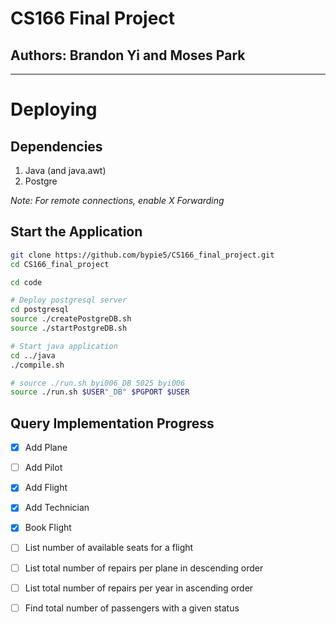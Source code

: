 # CS166 Final Project

## Authors: Brandon Yi and Moses Park

---

# Deploying

## Dependencies

1. Java (and java.awt)
2. Postgre

*Note: For remote connections, enable X Forwarding*

## Start the Application

```bash
git clone https://github.com/bypie5/CS166_final_project.git
cd CS166_final_project

cd code

# Deploy postgresql server
cd postgresql
source ./createPostgreDB.sh
source ./startPostgreDB.sh

# Start java application
cd ../java
./compile.sh

# source ./run.sh byi006_DB 5025 byi006
source ./run.sh $USER"_DB" $PGPORT $USER
```

## Query Implementation Progress

- [x] Add Plane

- [ ] Add Pilot

- [x] Add Flight

- [x] Add Technician

- [x] Book Flight

- [ ] List number of available seats for a flight

- [ ] List total number of repairs per plane in descending order

- [ ] List total number of repairs per year in ascending order 

- [ ] Find total number of passengers with a given status

